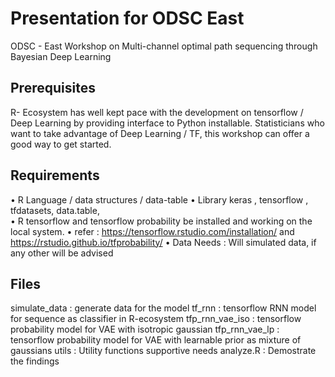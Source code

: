 # Presentation for ODSC East 

ODSC - East 
Workshop on Multi-channel optimal path sequencing through Bayesian Deep Learning

## Prerequisites 
R- Ecosystem has well kept pace with the development on tensorflow / Deep Learning by providing interface to Python installable. Statisticians who want to take advantage of Deep Learning / TF, this workshop can offer a good way to get started.

## Requirements 
•	R Language / data structures / data-table
•	Library keras , tensorflow , tfdatasets, data.table,  
•	R tensorflow and tensorflow probability be installed and working on the local system.
•	refer : https://tensorflow.rstudio.com/installation/  and https://rstudio.github.io/tfprobability/
•	Data Needs : Will simulated data, if any other will be advised

## Files
simulate_data : generate data for the model
tf_rnn : tensorflow RNN model for sequence as classifier in R-ecosystem
tfp_rnn_vae_iso : tensorflow probability model for VAE with isotropic gaussian
tfp_rnn_vae_lp : tensorflow probability model for VAE with learnable prior as mixture of gaussians
utils : Utility functions supportive needs
analyze.R : Demostrate the findings


